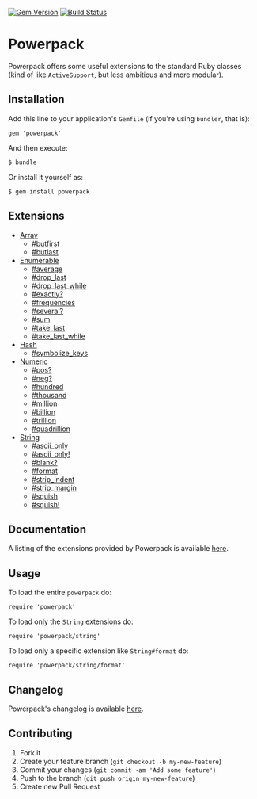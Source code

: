[![Gem Version](https://badge.fury.io/rb/powerpack.png)](http://badge.fury.io/rb/powerpack)
[![Build Status](https://travis-ci.org/bbatsov/powerpack.png?branch=master)](https://travis-ci.org/bbatsov/powerpack)

# Powerpack

Powerpack offers some useful extensions to the standard Ruby classes (kind of like `ActiveSupport`, but less ambitious and more modular).

## Installation

Add this line to your application's `Gemfile` (if you're using `bundler`, that is):

    gem 'powerpack'

And then execute:

    $ bundle

Or install it yourself as:

    $ gem install powerpack

## Extensions

* [Array](http://rdoc.info/github/bbatsov/powerpack/Array)
    * [#butfirst](http://rdoc.info/github/bbatsov/powerpack/Array#butfirst-instance_method)
    * [#butlast](http://rdoc.info/github/bbatsov/powerpack/Array#butlast-instance_method)
* [Enumerable](http://rdoc.info/github/bbatsov/powerpack/Enumerable)
    * [#average](http://rdoc.info/github/bbatsov/powerpack/Enumerable#average-instance_method)
    * [#drop_last](http://rdoc.info/github/bbatsov/powerpack/Enumerable#drop_last-instance_method)
    * [#drop_last_while](http://rdoc.info/github/bbatsov/powerpack/Enumerable#drop_last_while-instance_method)
    * [#exactly?](http://rdoc.info/github/bbatsov/powerpack/Enumerable#exactly?-instance_method)
    * [#frequencies](http://rdoc.info/github/bbatsov/powerpack/Enumerable#frequencies-instance_method)
    * [#several?](http://rdoc.info/github/bbatsov/powerpack/Enumerable#several?-instance_method)
    * [#sum](http://rdoc.info/github/bbatsov/powerpack/Enumerable#sum-instance_method)
    * [#take_last](http://rdoc.info/github/bbatsov/powerpack/Enumerable#take_last-instance_method)
    * [#take_last_while](http://rdoc.info/github/bbatsov/powerpack/Enumerable#take_last_while-instance_method)
* [Hash](http://rdoc.info/github/bbatsov/powerpack/Hash)
    * [#symbolize_keys](http://rdoc.info/github/bbatsov/powerpack/Hash#symbolize_keys-instance_method)
* [Numeric](http://rdoc.info/github/bbatsov/powerpack/Numeric)
    * [#pos?](http://rdoc.info/github/bbatsov/powerpack/Numeric#pos?-instance_method)
    * [#neg?](http://rdoc.info/github/bbatsov/powerpack/Numeric#neg?-instance_method)
    * [#hundred](http://rdoc.info/github/bbatsov/powerpack/Numeric#hundred-instance_method)
    * [#thousand](http://rdoc.info/github/bbatsov/powerpack/Numeric#thousand-instance_method)
    * [#million](http://rdoc.info/github/bbatsov/powerpack/Numeric#million-instance_method)
    * [#billion](http://rdoc.info/github/bbatsov/powerpack/Numeric#billion-instance_method)
    * [#trillion](http://rdoc.info/github/bbatsov/powerpack/Numeric#trillion-instance_method)
    * [#quadrillion](http://rdoc.info/github/bbatsov/powerpack/Numeric#quadrillion-instance_method)
* [String](http://rdoc.info/github/bbatsov/powerpack/String)
    * [#ascii_only](http://rdoc.info/github/bbatsov/powerpack/String#ascii_only-instance_method)
    * [#ascii_only!](http://rdoc.info/github/bbatsov/powerpack/String#ascii_only!-instance_method)
    * [#blank?](http://rdoc.info/github/bbatsov/powerpack/String#blank?-instance_method)
    * [#format](http://rdoc.info/github/bbatsov/powerpack/String#format-instance_method)
    * [#strip_indent](http://rdoc.info/github/bbatsov/powerpack/String#strip_indent-instance_method)
    * [#strip_margin](http://rdoc.info/github/bbatsov/powerpack/String#strip_margin-instance_method)
    * [#squish](http://rdoc.info/github/bbatsov/powerpack/String#squish-instance_method)
    * [#squish!](http://rdoc.info/github/bbatsov/powerpack/String#squish!-instance_method)

## Documentation

A listing of the extensions provided by Powerpack is available
[here](http://rdoc.info/github/bbatsov/powerpack).

## Usage

To load the entire `powerpack` do:

```
require 'powerpack'
```

To load only the `String` extensions do:

```
require 'powerpack/string'
```

To load only a specific extension like `String#format` do:

```
require 'powerpack/string/format'
```

## Changelog

Powerpack's changelog is available [here](CHANGELOG.md).

## Contributing

1. Fork it
2. Create your feature branch (`git checkout -b my-new-feature`)
3. Commit your changes (`git commit -am 'Add some feature'`)
4. Push to the branch (`git push origin my-new-feature`)
5. Create new Pull Request
